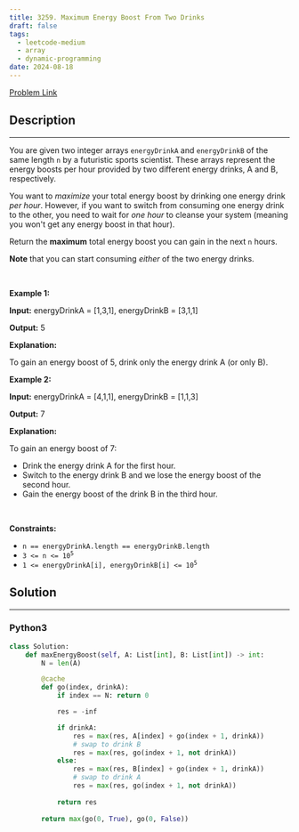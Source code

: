 ```yaml
---
title: 3259. Maximum Energy Boost From Two Drinks
draft: false
tags: 
  - leetcode-medium
  - array
  - dynamic-programming
date: 2024-08-18
---
```


[Problem Link](https://leetcode.com/problems/maximum-energy-boost-from-two-drinks/)

## Description

---
<p>You are given two integer arrays <code>energyDrinkA</code> and <code>energyDrinkB</code> of the same length <code>n</code> by a futuristic sports scientist. These arrays represent the energy boosts per hour provided by two different energy drinks, A and B, respectively.</p>

<p>You want to <em>maximize</em> your total energy boost by drinking one energy drink <em>per hour</em>. However, if you want to switch from consuming one energy drink to the other, you need to wait for <em>one hour</em> to cleanse your system (meaning you won&#39;t get any energy boost in that hour).</p>

<p>Return the <strong>maximum</strong> total energy boost you can gain in the next <code>n</code> hours.</p>

<p><strong>Note</strong> that you can start consuming <em>either</em> of the two energy drinks.</p>

<p>&nbsp;</p>
<p><strong class="example">Example 1:</strong></p>

<div class="example-block">
<p><strong>Input:</strong> energyDrinkA<span class="example-io"> = [1,3,1], </span>energyDrinkB<span class="example-io"> = [3,1,1]</span></p>

<p><strong>Output:</strong> <span class="example-io">5</span></p>

<p><strong>Explanation:</strong></p>

<p>To gain an energy boost of 5, drink only the energy drink A (or only B).</p>
</div>

<p><strong class="example">Example 2:</strong></p>

<div class="example-block">
<p><strong>Input:</strong> energyDrinkA<span class="example-io"> = [4,1,1], </span>energyDrinkB<span class="example-io"> = [1,1,3]</span></p>

<p><strong>Output:</strong> <span class="example-io">7</span></p>

<p><strong>Explanation:</strong></p>

<p>To gain an energy boost of 7:</p>

<ul>
	<li>Drink the energy drink A for the first hour.</li>
	<li>Switch to the energy drink B and we lose the energy boost of the second hour.</li>
	<li>Gain the energy boost of the drink B in the third hour.</li>
</ul>
</div>

<p>&nbsp;</p>
<p><strong>Constraints:</strong></p>

<ul>
	<li><code>n == energyDrinkA.length == energyDrinkB.length</code></li>
	<li><code>3 &lt;= n &lt;= 10<sup>5</sup></code></li>
	<li><code>1 &lt;= energyDrinkA[i], energyDrinkB[i] &lt;= 10<sup>5</sup></code></li>
</ul>


## Solution

---
### Python3
``` py title='maximum-energy-boost-from-two-drinks'
class Solution:
    def maxEnergyBoost(self, A: List[int], B: List[int]) -> int:
        N = len(A)

        @cache
        def go(index, drinkA):
            if index == N: return 0

            res = -inf

            if drinkA:
                res = max(res, A[index] + go(index + 1, drinkA))
                # swap to drink B
                res = max(res, go(index + 1, not drinkA))
            else:
                res = max(res, B[index] + go(index + 1, drinkA))
                # swap to drink A
                res = max(res, go(index + 1, not drinkA))
            
            return res
        
        return max(go(0, True), go(0, False))
```

